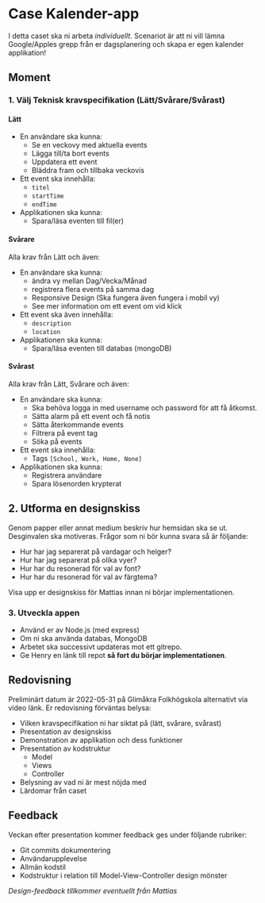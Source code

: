 # Case Kalender-app

I detta caset ska ni arbeta *individuellt*. Scenariot är att ni vill lämna Google/Apples grepp från er dagsplanering och skapa er egen kalender applikation!

## Moment

### 1. Välj Teknisk kravspecifikation (Lätt/Svårare/Svårast)

#### Lätt
- En användare ska kunna:
    - Se en veckovy med aktuella events
    - Lägga till/ta bort events
    - Uppdatera ett event
    - Bläddra fram och tillbaka veckovis
- Ett event ska innehålla:
    - `titel`
    - `startTime`
    - `endTime`
- Applikationen ska kunna:
    - Spara/läsa eventen till fil(er)

#### Svårare
Alla krav från Lätt och även:
- En användare ska kunna:
    - ändra vy mellan Dag/Vecka/Månad
    - registrera flera events på samma dag
    - Responsive Design (Ska fungera även fungera i mobil vy)
    - See mer information om ett event om vid klick
- Ett event ska även innehålla:
    - `description`
    - `location`
- Applikationen ska kunna:
    - Spara/läsa eventen till databas (mongoDB)

#### Svårast
Alla krav från Lätt, Svårare och även:
- En användare ska kunna:
    - Ska behöva logga in med username och password för att få åtkomst.
    - Sätta alarm på ett event och få notis
    - Sätta återkommande events
    - Filtrera på event tag
    - Söka på events
- Ett event ska innehålla:
    - Tags `[School, Work, Home, None]`
- Applikationen ska kunna:
    - Registrera användare
    - Spara lösenorden krypterat

## 2. Utforma en designskiss
Genom papper eller annat medium beskriv hur hemsidan ska se ut. Desginvalen ska motiveras. Frågor som ni bör kunna svara så är följande:

* Hur har jag separerat på vardagar och helger?
* Hur har jag separerat på olika vyer?
* Hur har du resonerad för val av font? 
* Hur har du resonerad för val av färgtema? 

Visa upp er designskiss för Mattias innan ni börjar implementationen.

### 3. Utveckla appen
- Använd er av Node.js (med express)
- Om ni ska använda databas, MongoDB
- Arbetet ska successivt updateras mot ett gitrepo. 
- Ge Henry en länk till repot **så fort du börjar implementationen**.

## Redovisning
Preliminärt datum är 2022-05-31 på Glimåkra Folkhögskola alternativt via video länk.
Er redovisning förväntas belysa:

- Vilken kravspecifikation ni har siktat på (lätt, svårare, svårast)
- Presentation av designskiss
- Demonstration av applikation och dess funktioner
- Presentation av kodstruktur
  - Model
  - Views
  - Controller
- Belysning av vad ni är mest nöjda med
- Lärdomar från caset

## Feedback
Veckan efter presentation kommer feedback ges under följande rubriker:

- Git commits dokumentering
- Användarupplevelse
- Allmän kodstil
- Kodstruktur i relation till Model-View-Controller design mönster

*Design-feedback tillkommer eventuellt från Mattias*

